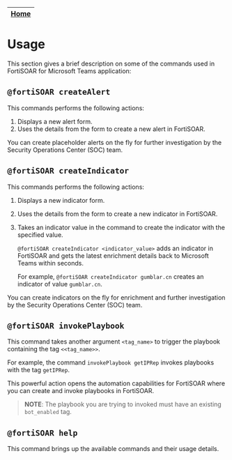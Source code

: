 | [Home](../README.md) |
|--------------------------------------------|

# Usage

This section gives a brief description on some of the commands used in FortiSOAR for Microsoft Teams application:

## `@fortiSOAR createAlert`

This commands performs the following actions:

1. Displays a new alert form.
2. Uses the details from the form to create a new alert in FortiSOAR.

You can create placeholder alerts on the fly for further investigation by the Security Operations Center (SOC) team.

## `@fortiSOAR createIndicator`

This commands performs the following actions:

1. Displays a new indicator form.
2. Uses the details from the form to create a new indicator in FortiSOAR.
3. Takes an indicator value in the command to create the indicator with the specified value.

    `@fortiSOAR createIndicator <indicator_value>` adds an indicator in FortiSOAR and gets the latest enrichment details back to Microsoft Teams within seconds.

    For example, `@fortiSOAR createIndicator gumblar.cn` creates an indicator of value `gumblar.cn`.

You can create indicators on the fly for enrichment and further investigation by the Security Operations Center (SOC) team.

## `@fortiSOAR invokePlaybook`

This command takes another argument `<tag_name>` to trigger the playbook containing the tag `<<tag_name>>`.

For example, the command `invokePlaybook getIPRep` invokes playbooks with the tag `getIPRep`.

This powerful action opens the automation capabilities for FortiSOAR where you can create and invoke playbooks in FortiSOAR.

>**NOTE**: The playbook you are trying to invoked must have an existing `bot_enabled` tag. 

## `@fortiSOAR help`

This command brings up the available commands and their usage details.
